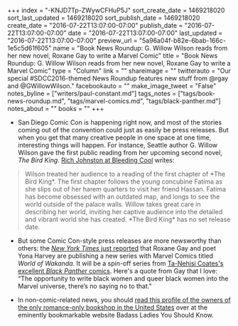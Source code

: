+++
index = "-KNJD7Tp-ZWywCFHuP5J"
sort_create_date = 1469218020
sort_last_updated = 1469218020
sort_publish_date = 1469218020
create_date = "2016-07-22T13:07:00-07:00"
publish_date = "2016-07-22T13:07:00-07:00"
date = "2016-07-22T13:07:00-07:00"
last_updated = "2016-07-22T13:07:00-07:00"
preview_url = "5a96a04f-b82e-6bab-166c-1e5c5d61f605"
name = "Book News Roundup: G. Willow Wilson reads from her new novel, Roxane Gay to write a Marvel Comic"
title = "Book News Roundup: G. Willow Wilson reads from her new novel, Roxane Gay to write a Marvel Comic"
type = "Column"
link = ""
shareimage = ""
twitterauto = "Our special #SDCC2016-themed News Roundup features new stuff from @rgay and @GWillowWilson."
facebookauto = ""
make_image_tweet = "False"
notes_byline = ["writers/paul-constant.md"]
tags_notes = ["tags/book-news-roundup.md", "tags/marvel-comics.md", "tags/black-panther.md"]
notes_about = ""
books = ""
+++
* San Diego Comic Con is happening right now, and most of the stories coming out of the convention could just as easily be press releases. But when you get that many creative people in one space at one time, interesting things will happen. For instance, Seattle author G. Willow Wilson gave the first public reading from her upcoming second novel, *The Bird King*. [Rich Johnston at Bleeding Cool](http://www.bleedingcool.com/2016/07/21/g-willow-wilson-reads-from-her-next-novel-the-bird-king-at-san-diego-comic-com/?utm_source=feedburner&utm_medium=feed&utm_campaign=Feed%3A+BleedingCool+%28Bleeding+Cool+Comic+News+%26+Rumors%29) writes:

<blockquote>Wilson treated her audience to a reading of the first chapter of *The Bird King*. The first chapter follows the young concubine Fatima as she slips out of her harem quarters to visit her friend Hassan. Fatima has become obsessed with an outdated map, and longs to see the world outside of the palace walls. Willow takes great care in describing her world, inviting her captive audience into the detailed and vibrant world she has created. *The Bird King* has no set release date.</blockquote>

* But some Comic Con-style press releases are more newsworthy than others: the [*New York Times* just reported](http://www.nytimes.com/2016/07/23/books/black-panther-marvel-comics-roxane-gay-ta-nehisi-coates-wakanda.html?_r=0) that Roxane Gay and poet Yona Harvey are publishing a new series with Marvel Comics titled *World of Wakanda*. It will be a spin-off series from [Ta-Nehisi Coates's excellent *Black Panther* comics](http://www.seattlereviewofbooks.com/notes/2016/04/07/thursday-comics-hangover-everybodys-talking-about-the-black-panther/). Here's a quote from Gay that I love: “The opportunity to write black women and queer black women into the Marvel universe, there’s no saying no to that."

* In non-comic-related news, you should [read this profile of the owners of the only romance-only bookshop in the United States](http://badassladiesyoushouldknow.com/post/147710787988/feminist-sex-positive-welcoming-fun-and-pink) over at the eminently bookmarkable website Badass Ladies You Should Know.